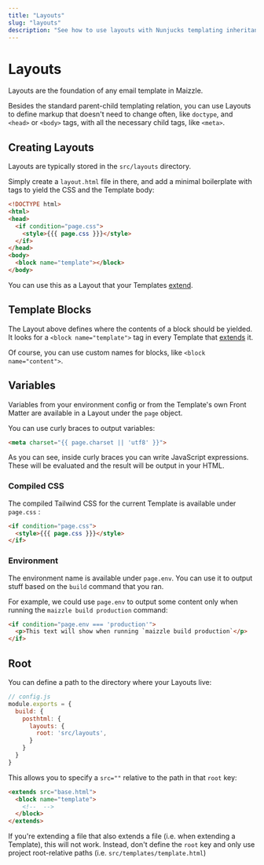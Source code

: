 ```yaml
---
title: "Layouts"
slug: "layouts"
description: "See how to use layouts with Nunjucks templating inheritance to build your HTML emails"
---
```


# Layouts

Layouts are the foundation of any email template in Maizzle.

Besides the standard parent-child templating relation, you can use Layouts to define markup that doesn't need to change often, like `doctype`, and `<head>` or `<body>` tags, with all the necessary child tags, like `<meta>`.

## Creating Layouts

Layouts are typically stored in the `src/layouts` directory.

Simply create a `layout.html` file in there, and add a minimal boilerplate with tags to yield the CSS and the Template body:

```html
<!DOCTYPE html>
<html>
<head>
  <if condition="page.css">
    <style>{{{ page.css }}}</style>
  </if>
</head>
<body>
  <block name="template"></block>
</body>
``` 

You can use this as a Layout that your Templates [extend](/docs/templates/#extending-layouts).

## Template Blocks

The Layout above defines where the contents of a block should be yielded. It looks for a `<block name="template">` tag in every Template that [extends](/docs/templates/#extends) it.

Of course, you can use custom names for blocks, like `<block name="content">`.

## Variables

Variables from your environment config or from the Template's own Front Matter are available in a Layout under the `page` object.

You can use curly braces to output variables:

```html
<meta charset="{{ page.charset || 'utf8' }}">
```

As you can see, inside curly braces you can write JavaScript expressions. These will be evaluated and the result will be output in your HTML.

### Compiled CSS

The compiled Tailwind CSS for the current Template is available under `page.css` :

```html
<if condition="page.css">
  <style>{{{ page.css }}}</style>
</if>
```

### Environment 

The environment name is available under `page.env`. You can use it to output stuff based on the `build` command that you ran.

For example, we could use `page.env` to output some content only when running the `maizzle build production` command:

```html
<if condition="page.env === 'production'">
  <p>This text will show when running `maizzle build production`</p>
</if>
```

## Root

You can define a path to the directory where your Layouts live:

```js
// config.js
module.exports = {
  build: {
    posthtml: {
      layouts: {
        root: 'src/layouts',
      }
    }
  }
}
```

This allows you to specify a `src=""` relative to the path in that `root` key:

```html
<extends src="base.html">
  <block name="template">
    <!--  -->
  </block>
</extends>
```

<div class="bg-cool-gray-50 border-l-4 border-gradient-b-red-dark p-4 mb-4 text-md" role="alert">
  <div class="text-cool-gray-500">If you're extending a file that also extends a file (i.e. when extending a Template), this will not work. Instead, don't define the <code>root</code> key and only use project root-relative paths (i.e. <code>src/templates/template.html</code>)</div>
</div>
